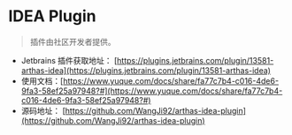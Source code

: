 IDEA Plugin
===

> 插件由社区开发者提供。


* Jetbrains 插件获取地址： [https://plugins.jetbrains.com/plugin/13581-arthas-idea](https://plugins.jetbrains.com/plugin/13581-arthas-idea)
* 使用文档：[https://www.yuque.com/docs/share/fa77c7b4-c016-4de6-9fa3-58ef25a97948?#](https://www.yuque.com/docs/share/fa77c7b4-c016-4de6-9fa3-58ef25a97948?#)
* 源码地址： [https://github.com/WangJi92/arthas-idea-plugin](https://github.com/WangJi92/arthas-idea-plugin)





